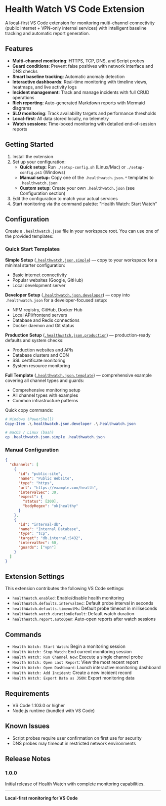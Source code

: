 # Health Watch VS Code Extension

A local-first VS Code extension for monitoring multi-channel connectivity (public internet + VPN-only internal services) with intelligent baseline tracking and automatic report generation.

## Features

- **Multi-channel monitoring**: HTTPS, TCP, DNS, and Script probes
- **Guard conditions**: Prevent false positives with network interface and DNS checks
- **Smart baseline tracking**: Automatic anomaly detection
- **Interactive dashboards**: Real-time monitoring with timeline views, heatmaps, and live activity logs
- **Incident management**: Track and manage incidents with full CRUD operations
- **Rich reporting**: Auto-generated Markdown reports with Mermaid diagrams
- **SLO monitoring**: Track availability targets and performance thresholds
- **Local-first**: All data stored locally, no telemetry
- **Watch sessions**: Time-boxed monitoring with detailed end-of-session reports

## Getting Started

1. Install the extension
2. Set up your configuration:
   - **Quick setup:** Run `./setup-config.sh` (Linux/Mac) or `./setup-config.ps1` (Windows)
   - **Manual setup:** Copy one of the `.healthwatch.json.*` templates to `.healthwatch.json`
   - **Custom setup:** Create your own `.healthwatch.json` (see Configuration section)
3. Edit the configuration to match your actual services
4. Start monitoring via the command palette: "Health Watch: Start Watch"

## Configuration

Create a `.healthwatch.json` file in your workspace root. You can use one of the provided templates:

### Quick Start Templates

**Simple Setup** ([`.healthwatch.json.simple`](./.healthwatch.json.simple)) — copy to your workspace for a minimal starter configuration:
- Basic internet connectivity
- Popular websites (Google, GitHub)
- Local development server

**Developer Setup** ([`.healthwatch.json.developer`](./.healthwatch.json.developer)) — copy into `.healthwatch.json` for a developer-focused setup:
- NPM registry, GitHub, Docker Hub
- Local API/frontend servers
- Database and Redis connections
- Docker daemon and Git status

**Production Setup** ([`.healthwatch.json.production`](./.healthwatch.json.production)) — production-ready defaults and system checks:
- Production websites and APIs
- Database clusters and CDN
- SSL certificate monitoring
- System resource monitoring

**Full Template** ([`.healthwatch.json.template`](./.healthwatch.json.template)) — comprehensive example covering all channel types and guards:
- Comprehensive monitoring setup
- All channel types with examples
- Common infrastructure patterns

Quick copy commands:

```powershell
# Windows (PowerShell)
Copy-Item .\.healthwatch.json.developer .\.healthwatch.json

# macOS / Linux (bash)
cp .healthwatch.json.simple .healthwatch.json
```

### Manual Configuration

```json
{
  "channels": [
    {
      "id": "public-site",
      "name": "Public Website",
      "type": "https",
      "url": "https://example.com/health",
      "intervalSec": 30,
      "expect": {
        "status": [200],
        "bodyRegex": "ok|healthy"
      }
    },
    {
      "id": "internal-db",
      "name": "Internal Database",
      "type": "tcp",
      "target": "db.internal:5432",
      "intervalSec": 60,
      "guards": ["vpn"]
    }
  ]
}
```

## Extension Settings

This extension contributes the following VS Code settings:

- `healthWatch.enabled`: Enable/disable health monitoring
- `healthWatch.defaults.intervalSec`: Default probe interval in seconds
- `healthWatch.defaults.timeoutMs`: Default probe timeout in milliseconds
- `healthWatch.watch.durationDefault`: Default watch duration
- `healthWatch.report.autoOpen`: Auto-open reports after watch sessions

## Commands

- `Health Watch: Start Watch`: Begin a monitoring session
- `Health Watch: Stop Watch`: End current monitoring session
- `Health Watch: Run Channel Now`: Execute a single channel probe
- `Health Watch: Open Last Report`: View the most recent report
- `Health Watch: Open Dashboard`: Launch interactive monitoring dashboard
- `Health Watch: Add Incident`: Create a new incident record
- `Health Watch: Export Data as JSON`: Export monitoring data

## Requirements

- VS Code 1.103.0 or higher
- Node.js runtime (bundled with VS Code)

## Known Issues

- Script probes require user confirmation on first use for security
- DNS probes may timeout in restricted network environments

## Release Notes

### 1.0.0

Initial release of Health Watch with complete monitoring capabilities.

---

**Local-first monitoring for VS Code**